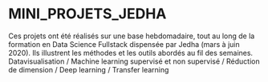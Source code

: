 # MINI_PROJETS_JEDHA
Ces projets ont été réalisés sur une base hebdomadaire, tout au long de la formation en Data Science Fullstack dispensée par Jedha (mars à juin 2020).
Ils illustrent les méthodes et les outils abordés au fil des semaines.
Datavisualisation / 
Machine learning supervisé et non supervisé /
Réduction de dimension /
Deep learning /
Transfer learning
